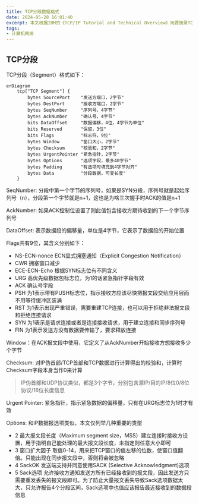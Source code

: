 ```yaml
---
title: TCP分段数据格式
date: 2024-05-28 16:01:40
excerpt: 本文根据IBM的《TCP/IP Tutorial and Technical Overview》简要摘录TCP分段相关知识
tags:
- 计算机网络
---
```


## TCP分段

TCP分段（Segment）格式如下：

```mermaid
erDiagram
    tcp["TCP Segment"] {
        bytes SourcePort    "发送方端口，2字节"
        bytes DestPort      "接收方端口，2字节"
        bytes SeqNumber     "序列号，4字节"
        bytes AckNumber     "确认号，4字节"
        bits DataOffset     "数据偏移，4位，4字节为单位"
        bits Reserved       "保留，3位"
        bits Flags          "标志符，9位"
        bytes Window        "窗口大小，2字节"
        bytes Checksum      "校验和，2字节"
        bytes UrgentPointer "紧急指针，2字节"
        bytes Options       "选项字段，最多40字节"
        bytes Padding       "有选项时填充到4字节对齐"
        bytes Data          "分段数据，可变长度"
    }
```

SeqNumber: 分段中第一个字节的序列号，如果是SYN分段，序列号就是起始序列号（n），分段第一个字节就是n+1，这也是为啥三次握手时ACK的值是n+1

AckNumber: 如果ACK控制位设置了则此值包含接收方期待收到的下一个字节序列号

DataOffset: 表示数据段的偏移量，单位是4字节，它表示了数据段的开始位置

Flags共有9位，其含义分别如下：

- NS-ECN-nonce ECN显式拥塞通知（Explicit Congestion Notification）
- CWR 拥塞窗口减少
- ECE-ECN-Echo 根据SYN标志位有不同含义
- URG 高优先级数据包标志位，为1的话紧急指针字段有效
- ACK 确认号字段
- PSH 为1表示带有PUSH标志位，指示接收方应该尽快把报文段交给应用层而不用等待缓冲区装满
- RST 为1表示出现严重错误，需要重建TCP连接，也可以用于拒绝非法报文段和拒绝连接请求
- SYN 为1表示是请求连接或者是连接接收请求，用于建立连接和同步序列号
- FIN 为1表示发送方没有数据要传输了，要求释放连接

Window：在ACK报文段中使用，它定义了从AckNumber开始接收方想接收多少个字节

Checksum: 对IP伪首部/TCP首部和TCP数据进行计算得出的校验和，计算时Checksum字段本身当作0来计算

> IP伪首部和UDP协议类似，都是3个字节，分别包含源IP/目的IP/8位0/8位协议/16位长度信息

Urgent Pointer: 紧急指针，指示紧急数据的偏移量，只有在URG标志位为1时才有效

Options: 和IP数据报选项类似，本文仅列举几种重要的类型

- 2 最大报文段长度（Maximum segment size，MSS）建立连接时接收方设置，用于指明自己能处理的最大报文段长度，未指定则任意大小即可
- 3 窗口扩大因子 取值0-14，用来把TCP窗口的值左移的位数，使窗口值翻倍。只能出现在同步报文段中，否则将会被忽略
- 4 SackOK 发送端支持并同意使用SACK (Selective Acknowledgment)选项
- 5 Sack选项 允许接收方通知发送方所有已经接收到的报文段，因此发送方只需要重发丢失的报文段即可。为了防止大量报文丢失导致Sack选项数据太大，只允许报告4个分段区间，Sack选项中也值应该报告最近接收到的数据段信息
